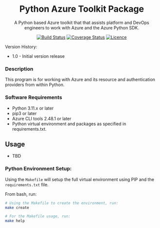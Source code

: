 <div align="center">

# Python Azure Toolkit Package

A Python based Azure toolkit that that assists platform and DevOps engineers to work with Azure and the Azure Python SDK.

[![Build Status](https://github.com/AaronSaikovski/pyazuretoolkit/workflows/build/badge.svg)](https://github.com/AaronSaikovski/pyazuretoolkit/actions)
[![Coverage Status](https://coveralls.io/repos/github/AaronSaikovski/pyazuretoolkit/badge.svg?branch=main)](https://coveralls.io/github/AaronSaikovski/pyazuretoolkit?branch=main)
[![Licence](https://img.shields.io/github/license/AaronSaikovski/pyazuretoolkit)](LICENSE)

</div>

Version History:

- 1.0 - Initial version release

### Description

This program is for working with Azure and its resource and authentication providers from within Python.

### Software Requirements

- Python 3.11.x or later
- pip3 or later
- Azure CLI tools 2.48.1 or later
- Python virtual environment and packages as specified in requirements.txt.

## Usage

- TBD

### Python Environment Setup:

Using the `Makefile` will setup the full virtual environment using PIP and the `requirements.txt` file.

From bash, run:

```bash
# Using the Makefile to create the environment, run:
make create

# For the Makefile usage, run:
make help
```
